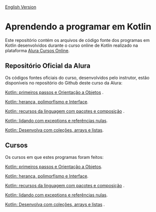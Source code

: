 [English Version](README.EN.md)

# Aprendendo a programar em Kotlin

Este repositório contém os arquivos de código fonte dos programas em Kotlin desenvolvidos durante o curso online de
Kotlin realizado na plataforma [Alura Cursos Online](https://alura.com.br/).

## Repositório Oficial da Alura

Os códigos fontes oficiais do curso, desenvolvidos pelo instrutor, estão disponíveis no repositório do Github deste
curso da Alura:

[Kotlin: primeiros passos e Orientação a Objetos](https://github.com/alura-cursos/kotlin-introducao-orientacao-a-objetos/)
.

[Kotlin: herança, polimorfismo e Interface](https://github.com/alura-cursos/kotlin-oo-heranca-polimorfismo-interfaces/).

[Kotlin: recursos da linguagem com pacotes e composição](https://github.com/alura-cursos/kotlin-pacotes-composicao-objects/)
.

[Kotlin: lidando com exceptions e referências nulas](https://github.com/alura-cursos/kotlin-exceptions-null-safety).

[Kotlin: Desenvolva com coleções, arrays e listas](https://github.com/alura-cursos/KotlinCollectionsAlura).

## Cursos

Os cursos em que estes programas foram feitos:

[Kotlin: primeiros passos e Orientação a Objetos](https://cursos.alura.com.br/course/kotlin-orientacao-objetos).

[Kotlin: herança, polimorfismo e Interface](https://cursos.alura.com.br/course/kotlin-heranca-polimorfismo-interface).

[Kotlin: recursos da linguagem com pacotes e composição](https://cursos.alura.com.br/course/kotlin-recursos-da-linguagem-com-pacotes-e-composicao)
.

[Kotlin: lidando com exceptions e referências nulas](https://cursos.alura.com.br/course/kotlin-exceptions-null-safety).

[Kotlin: Desenvolva com coleções, arrays e listas](https://cursos.alura.com.br/course/kotlin-introducao-collections-arrays-listas)
.